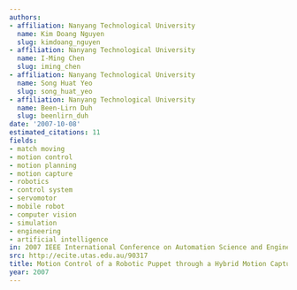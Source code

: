 ```yaml
---
authors:
- affiliation: Nanyang Technological University
  name: Kim Doang Nguyen
  slug: kimdoang_nguyen
- affiliation: Nanyang Technological University
  name: I-Ming Chen
  slug: iming_chen
- affiliation: Nanyang Technological University
  name: Song Huat Yeo
  slug: song_huat_yeo
- affiliation: Nanyang Technological University
  name: Been-Lirn Duh
  slug: beenlirn_duh
date: '2007-10-08'
estimated_citations: 11
fields:
- match moving
- motion control
- motion planning
- motion capture
- robotics
- control system
- servomotor
- mobile robot
- computer vision
- simulation
- engineering
- artificial intelligence
in: 2007 IEEE International Conference on Automation Science and Engineering
src: http://ecite.utas.edu.au/90317
title: Motion Control of a Robotic Puppet through a Hybrid Motion Capture Device
year: 2007
---
```

